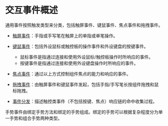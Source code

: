 # 交互事件概述

通用事件按照触发类型来分类，包括触屏事件、键鼠事件、焦点事件和拖拽事件。

- [触屏事件](./cj-common-events-touch-screen-event.md)：手指或手写笔在触屏上的单指或单笔操作。

- [键鼠事件](./cj-common-events-device-input-event.md)：包括外设鼠标或触控板的操作事件和外设键盘的按键事件。
    - 鼠标事件是指通过连接和使用外设鼠标/触控板操作时所响应的事件。
    - 按键事件是指通过连接和使用外设键盘操作时所响应的事件。

- [焦点事件](./cj-common-events-focus-event.md)：通过以上方式控制组件焦点的能力和响应的事件。

- [拖拽事件](../../../reference/source_zh_cn/arkui-cj/cj-universal-event-drag.md)：由触屏事件和键鼠事件发起，包括手指/手写笔长按组件拖拽和鼠标拖拽。

- [事件分发](./cj-common-events-distribute.md)：描述触控类事件（不包括按键、焦点）响应链的命中收集过程。

手势事件由绑定手势方法和绑定的手势组成。绑定的手势可以根据复杂程度分为单一手势和组合手势两种类型。
